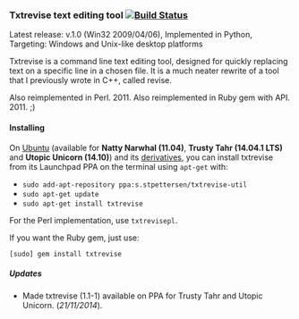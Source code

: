 ### Txtrevise text editing tool [![Build Status](https://travis-ci.org/stpettersens/txtrevise.png?branch=master)](https://travis-ci.org/stpettersens/txtrevise)

Latest release: v.1.0 (Win32 2009/04/06), Implemented in Python, Targeting: Windows and Unix-like desktop platforms

Txtrevise is a command line text editing tool, designed for quickly replacing text on a specific line in a chosen file. 
It is a much neater rewrite of a tool that I previously wrote in C++, called revise.

Also reimplemented in Perl. 2011.
Also reimplemented in Ruby gem with API. 2011. ;)

#### Installing

On [Ubuntu](http://www.ubuntu.com) (available for **Natty Narwhal (11.04)**, **Trusty Tahr (14.04.1 LTS)** and **Utopic Unicorn (14.10)**) and its [derivatives](http://en.wikipedia.org/wiki/List_of_Linux_distributions#Ubuntu-based), you can install txtrevise from its Launchpad PPA on the terminal using `apt-get` with:

* `sudo add-apt-repository ppa:s.stpettersen/txtrevise-util`
* `sudo apt-get update`
* `sudo apt-get install txtrevise`

For the Perl implementation, use `txtrevisepl`.

If you want the Ruby gem, just use:

`[sudo] gem install txtrevise`

##### Updates

* Made txtrevise (1.1-1) available on PPA for Trusty Tahr and Utopic Unicorn. (*21/11/2014*).
